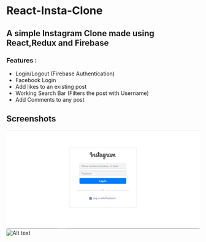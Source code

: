 # React-Insta-Clone

## A simple Instagram Clone made using React,Redux and Firebase

### Features : 
- Login/Logout (Firebase Authentication)
- Facebook Login
- Add likes to an existing post
- Working Search Bar (Filters the post with Username)
- Add Comments to any post

## Screenshots 

![Alt text](./scr1.png?raw=true "Title")<br>
![Alt text](./tour.gif?raw=true "Title")
